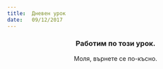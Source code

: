 ```yaml
---
title:  Дневен урок
date:   09/12/2017
---
```


### <center>Работим по този урок.</center>
<center>Моля, върнете се по-късно.</center>